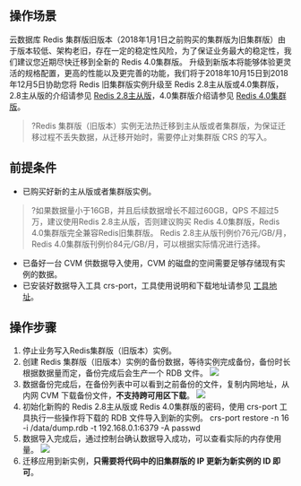 ## 操作场景

云数据库 Redis 集群版旧版本（2018年1月1日之前购买的集群版为旧集群版）由于版本较低、架构老旧，存在一定的稳定性风险，为了保证业务最大的稳定性，我们建议您近期尽快迁移到全新的 Redis 4.0集群版。
升级到新版本将能够体验更灵活的规格配置，更高的性能以及更完善的功能，我们将于2018年10月15日到2018年12月5日协助您将 Redis 旧集群版实例升级至 Redis 2.8主从版或4.0集群版，2.8主从版的介绍请参见 [Redis 2.8主从版](https://cloud.tencent.com/document/product/239/17950)，4.0集群版介绍请参见 [Redis 4.0集群版](https://cloud.tencent.com/document/product/239/18336)。
> ?Redis 集群版（旧版本）实例无法热迁移到主从版或者集群版，为保证迁移过程不丢失数据，从迁移开始时，需要停止对集群版 CRS 的写入。

## 前提条件
- 已购买好新的主从版或者集群版实例。
>?如果数据量小于16GB，并且后续数据增长不超过60GB，QPS 不超过5万，建议使用Redis 2.8主从版，否则建议购买 Redis 4.0集群版，Redis 4.0集群版完全兼容Redis旧集群版。
Redis 2.8主从版刊例价76元/GB/月，Redis 4.0集群版刊例价84元/GB/月，可以根据实际情况进行选择。
- 已备好一台 CVM 供数据导入使用，CVM 的磁盘的空间需要足够存储现有实例的数据。
- 已安装好数据导入工具 crs-port，工具使用说明和下载地址请参见 [工具地址](https://cloud.tencent.com/document/product/239/611)。

## 操作步骤
1. 停止业务写入Redis集群版（旧版本）实例。
2. 创建 Redis 集群版（旧版本）实例的备份数据，等待实例完成备份，备份时长根据数据量而定，备份完成后会生产一个 RDB 文件。
![](https://main.qcloudimg.com/raw/afe562ddc91ac10f56d714ad62c94777.png)
3. 数据备份完成后，在备份列表中可以看到之前备份的文件，复制内网地址，从内网 CVM 下载备份文件，**不支持跨可用区下载**。
![](https://main.qcloudimg.com/raw/2f63deeea54d0eb2666b85f52dfcbec1.png)
4. 初始化新购的 Redis 2.8主从版或 Redis 4.0集群版的密码，使用 crs-port 工具执行一些操作将下载的 RDB 文件导入到新的实例。
crs-port restore -n 16 -i /data/dump.rdb -t 192.168.0.1:6379 -A passwd
5. 数据导入完成后，通过控制台确认数据导入成功，可以查看实际的内存使用量。
![](https://main.qcloudimg.com/raw/436b86476c50f5b4591e8247e420856f.png)
6. 迁移应用到新实例，**只需要将代码中的旧集群版的 IP 更新为新实例的 ID 即可**。
